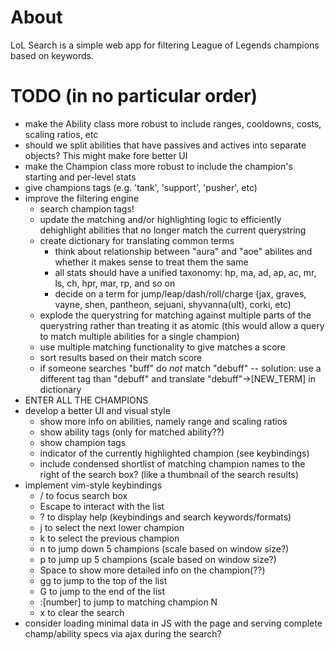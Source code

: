 # About
LoL Search is a simple web app for filtering League of Legends champions based on keywords.


# TODO (in no particular order)
* make the Ability class more robust to include ranges, cooldowns, costs, scaling ratios, etc
* should we split abilities that have passives and actives into separate objects? This might make fore better UI
* make the Champion class more robust to include the champion's starting and per-level stats
* give champions tags (e.g. 'tank', 'support', 'pusher', etc)
* improve the filtering engine
    * search champion tags!
    * update the matching and/or highlighting logic to efficiently dehighlight abilities that no longer match the current querystring
    * create dictionary for translating common terms
        * think about relationship between "aura" and "aoe" abilites and whether it makes sense to treat them the same 
        * all stats should have a unified taxonomy: hp, ma, ad, ap, ac, mr, ls, ch, hpr, mar, rp, and so on
        * decide on a term for jump/leap/dash/roll/charge (jax, graves, vayne, shen, pantheon, sejuani, shyvanna(ult), corki, etc)
    * explode the querystring for matching against multiple parts of the querystring rather than treating it as atomic (this would allow a query to match multiple abilities for a single champion)
    * use multiple matching functionality to give matches a score
    * sort results based on their match score
    * if someone searches "buff" do *not* match "debuff" -- solution: use a different tag than "debuff" and translate "debuff"->[NEW_TERM] in dictionary
* ENTER ALL THE CHAMPIONS
* develop a better UI and visual style
    * show more info on abilities, namely range and scaling ratios
    * show ability tags (only for matched ability??)
    * show champion tags
    * indicator of the currently highlighted champion (see keybindings)
    * include condensed shortlist of matching champion names to the right of the search box? (like a thumbnail of the search results)
* implement vim-style keybindings
    * / to focus search box
    * Escape to interact with the list
    * ? to display help (keybindings and search keywords/formats)
    * j to select the next lower champion
    * k to select the previous champion
    * n to jump down 5 champions (scale based on window size?)
    * p to jump up 5 champions (scale based on window size?)
    * Space to show more detailed info on the champion(??)
    * gg to jump to the top of the list
    * G to jump to the end of the list
    * :[number] to jump to matching champion N
    * x to clear the search
* consider loading minimal data in JS with the page and serving complete champ/ability specs via ajax during the search?
